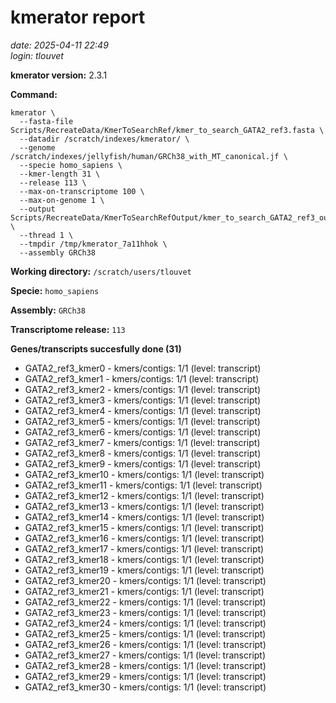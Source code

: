 # kmerator report
*date: 2025-04-11 22:49*  
*login: tlouvet*

**kmerator version:** 2.3.1

**Command:**

```
kmerator \
  --fasta-file Scripts/RecreateData/KmerToSearchRef/kmer_to_search_GATA2_ref3.fasta \
  --datadir /scratch/indexes/kmerator/ \
  --genome /scratch/indexes/jellyfish/human/GRCh38_with_MT_canonical.jf \
  --specie homo_sapiens \
  --kmer-length 31 \
  --release 113 \
  --max-on-transcriptome 100 \
  --max-on-genome 1 \
  --output Scripts/RecreateData/KmerToSearchRefOutput/kmer_to_search_GATA2_ref3_output \
  --thread 1 \
  --tmpdir /tmp/kmerator_7a11hhok \
  --assembly GRCh38
```

**Working directory:** `/scratch/users/tlouvet`

**Specie:** `homo_sapiens`

**Assembly:** `GRCh38`

**Transcriptome release:** `113`

**Genes/transcripts succesfully done (31)**

- GATA2_ref3_kmer0 - kmers/contigs: 1/1 (level: transcript)
- GATA2_ref3_kmer1 - kmers/contigs: 1/1 (level: transcript)
- GATA2_ref3_kmer2 - kmers/contigs: 1/1 (level: transcript)
- GATA2_ref3_kmer3 - kmers/contigs: 1/1 (level: transcript)
- GATA2_ref3_kmer4 - kmers/contigs: 1/1 (level: transcript)
- GATA2_ref3_kmer5 - kmers/contigs: 1/1 (level: transcript)
- GATA2_ref3_kmer6 - kmers/contigs: 1/1 (level: transcript)
- GATA2_ref3_kmer7 - kmers/contigs: 1/1 (level: transcript)
- GATA2_ref3_kmer8 - kmers/contigs: 1/1 (level: transcript)
- GATA2_ref3_kmer9 - kmers/contigs: 1/1 (level: transcript)
- GATA2_ref3_kmer10 - kmers/contigs: 1/1 (level: transcript)
- GATA2_ref3_kmer11 - kmers/contigs: 1/1 (level: transcript)
- GATA2_ref3_kmer12 - kmers/contigs: 1/1 (level: transcript)
- GATA2_ref3_kmer13 - kmers/contigs: 1/1 (level: transcript)
- GATA2_ref3_kmer14 - kmers/contigs: 1/1 (level: transcript)
- GATA2_ref3_kmer15 - kmers/contigs: 1/1 (level: transcript)
- GATA2_ref3_kmer16 - kmers/contigs: 1/1 (level: transcript)
- GATA2_ref3_kmer17 - kmers/contigs: 1/1 (level: transcript)
- GATA2_ref3_kmer18 - kmers/contigs: 1/1 (level: transcript)
- GATA2_ref3_kmer19 - kmers/contigs: 1/1 (level: transcript)
- GATA2_ref3_kmer20 - kmers/contigs: 1/1 (level: transcript)
- GATA2_ref3_kmer21 - kmers/contigs: 1/1 (level: transcript)
- GATA2_ref3_kmer22 - kmers/contigs: 1/1 (level: transcript)
- GATA2_ref3_kmer23 - kmers/contigs: 1/1 (level: transcript)
- GATA2_ref3_kmer24 - kmers/contigs: 1/1 (level: transcript)
- GATA2_ref3_kmer25 - kmers/contigs: 1/1 (level: transcript)
- GATA2_ref3_kmer26 - kmers/contigs: 1/1 (level: transcript)
- GATA2_ref3_kmer27 - kmers/contigs: 1/1 (level: transcript)
- GATA2_ref3_kmer28 - kmers/contigs: 1/1 (level: transcript)
- GATA2_ref3_kmer29 - kmers/contigs: 1/1 (level: transcript)
- GATA2_ref3_kmer30 - kmers/contigs: 1/1 (level: transcript)
